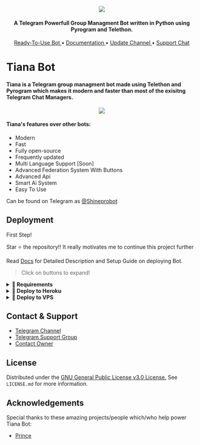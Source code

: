 <p align="center"><img src="https://telegra.ph/file/8edbffafac3e7f3e8ad10.jpg"></p>

<h4 align="center">
    A Telegram Powerfull Group Managment Bot written in Python using Pyrogram and Telethon.
</h4>
<p align="center">
    <a href="https://t.me/Tiana_Prince_Bot"> Ready-To-Use Bot </a> •
    <a href="http://www.prince-botz.tk/2022/02/tiana-bot.html?m=1"> Documentation </a> •
    <a href="https://t.me/TianaxUpdates"> Update Channel </a> •
    <a href="https://t.me/TianaxSupport"> Support Chat </a> 
</p>
    
# Tiana Bot
#### Tiana is a Telegram group managment bot made using Telethon and Pyrogram which makes it modern and faster than most of the exisitng Telegram Chat Managers.
<p align="center"><img src="https://telegra.ph/file/fae3dd2a2c6e491e4893e.jpg"></p>

#### Tiana's features over other bots:
- Modern
- Fast
- Fully open-source
- Frequently updated
- Multi Language Support [Soon]
- Advanced Federation System With Buttons
- Advanced Api
- Smart Ai System
- Easy To Use

Can be found on Telegram as [@Shineprobot](https://t.me/shineprobot)

## Deployment
First Step!

Star ⭐ the repository!!
It really motivates me to continue this project further

Read [Docs](http://www.prince-botz.tk/2022/02/tiana-bot.html?m=1) for Detailed Description and Setup Guide on deploying Bot.

> Click on buttons to expand!
<details>
<summary><b>🔗 Requirements</b></summary>
<br>
    
- [Python3.9](https://www.python.org/downloads/release/python-390/)
- [Telegram API Key](https://docs.pyrogram.org/intro/setup#api-keys)
- [Telegram Bot Token](https://t.me/botfather)
- [MongoDB URI](https://telegra.ph/How-To-get-Mongodb-URI-04-06)

</details>

<details>
<summary><b>🔗 Deploy to Heroku</b></summary>
<br>

> Heroku has two vars[ HEROKU_API_KEY & HEROKU_APP_NAME ] for Updater to work. 
> By setting those two vars you can get logs of your heroku app, set var, edit var, delete vars , check dyno usage and update bot. 
> Those two vars are not Mandatory! You can leave them blank too. 
    
<h4>Click the button below to deploy Tiana Group Managment Bot on Heroku!</h4>    
<p><a href="https://heroku.com/deploy?template=https://github.com/Prince-Botz/TianaBot"><img src="https://img.shields.io/badge/Deploy%20To%20Heroku-blueviolet?style=for-the-badge&logo=heroku" width="200""/></a></p>

<h4>Click the button below to deploy Tiana Music Bot on Heroku!</h4>    
<p><a href="https://heroku.com/deploy?template=https://github.com/Prince301102/Tiana-Music"><img src="https://img.shields.io/badge/Deploy%20To%20Heroku-blueviolet?style=for-the-badge&logo=heroku" width="200""/></a></p> 
</details>

<details>
<summary><b>🔗 Deploy to VPS</b></summary>
<br>


```console
$ git clone https://github.com/Prince-Botz/TianaBot
$ cd TianaBot
$ pip3 install -U -r requirements.txt
$ cp sample.env .env
```
> Edit .env with your values and then start bot with
```console
$ bash start
```

</details>

## Contact & Support

- [Telegram Channel](https://t.me/TianaxUpdates)
- [Telegram Support Group](https://t.me/TianaxSupport)
- [Contact Owner](https://t.me/PrincexAssistantBot)

## License

Distributed under the [GNU General Public License v3.0 License.](https://github.com/Prince-Botz/TianaBot/blob/main/LICENSE) See `LICENSE.md` for more information.

## Acknowledgements

Special thanks to these amazing projects/people which/who help power Tiana Bot:

- [Prince](https://t.me/NoobxCoder)
